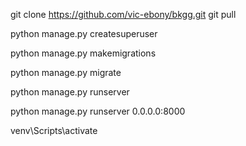 <!-- 同步到地端 -->
git clone https://github.com/vic-ebony/bkgg.git
git pull

<!-- django -->
python manage.py createsuperuser

python manage.py makemigrations

python manage.py migrate

python manage.py runserver

python manage.py runserver 0.0.0.0:8000

venv\Scripts\activate

